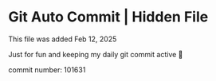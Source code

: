 # Git Auto Commit | Hidden File

This file was added Feb 12, 2025

Just for fun and keeping my daily git commit active 🤪

commit number: 101631
